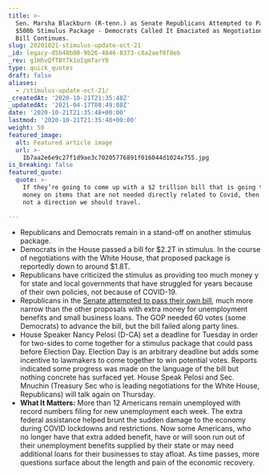 ```yaml
---
title: >-
  Sen. Marsha Blackburn (R-tenn.) as Senate Republicans Attempted to Pass a
  $500b Stimulus Package - Democrats Called It Emaciated as Negotiations for a
  Bill Continues.
slug: 20201021-stimulus-update-oct-21
_id: legacy-d5b48b00-9b26-4846-8373-c8a2aef8f8eb
_rev: g1HhvQfTBY7k1oIqmTarY0
type: quick_quotes
draft: false
aliases:
  - /stimulus-update-oct-21/
_createdAt: '2020-10-21T21:35:48Z'
_updatedAt: '2021-04-17T08:49:08Z'
date: '2020-10-21T21:35:48+00:00'
lastmod: '2020-10-21T21:35:48+00:00'
weight: 50
featured_image:
  alt: Featured article image
  url: >-
    1b7aa2e6e9c27f1d9ae3c70205776891f016044d1024x755.jpg
is_breaking: false
featured_quote:
  quote: >-
    If they’re going to come up with a $2 trillion bill that is going to put
    money on items that are not needed directly related to Covid, then that is
    not a direction we should travel.

---
```

* Republicans and Democrats remain in a stand-off on another stimulus package.
* Democrats in the House passed a bill for $2.2T in stimulus. In the course of negotiations with the White House, that proposed package is reportedly down to around $1.8T.
* Republicans have criticized the stimulus as providing too much money y for state and local governments that have struggled for years because of their own policies, not because of COVID-19.
* Republicans in the [Senate attempted to pass their own bill](https://www.cnbc.com/2020/10/21/coronavirus-stimulus-update-senate-relief-bill-blocked-as-pelosi-mnuchin-talk.html), much more narrow than the other proposals with extra money for unemployment benefits and small business loans. The GOP needed 60 votes (some Democrats) to advance the bill, but the bill failed along party lines.
* House Speaker Nancy Pelosi (D-CA) set a deadline for Tuesday in order for two-sides to come together for a stimulus package that could pass before Election Day. Election Day is an arbitrary deadline but adds some incentive to lawmakers to come together to win potential votes. Reports indicated some progress was made on the language of the bill but nothing concrete has surfaced yet. House Speak Pelosi and Sec. Mnuchin (Treasury Sec who is leading negotiations for the White House, Republicans) will talk again on Thursday.
* **What It Matters:** More than 12 Americans remain unemployed with record numbers filing for new unemployment each week. The extra federal assistance helped brunt the sudden damage to the economy during COVID lockdowns and restrictions. Now some Americans, who no longer have that extra added benefit, have or will soon run out of their unemployment benefits supplied by their state or may need additional loans for their businesses to stay afloat. As time passes, more questions surface about the length and pain of the economic recovery.
